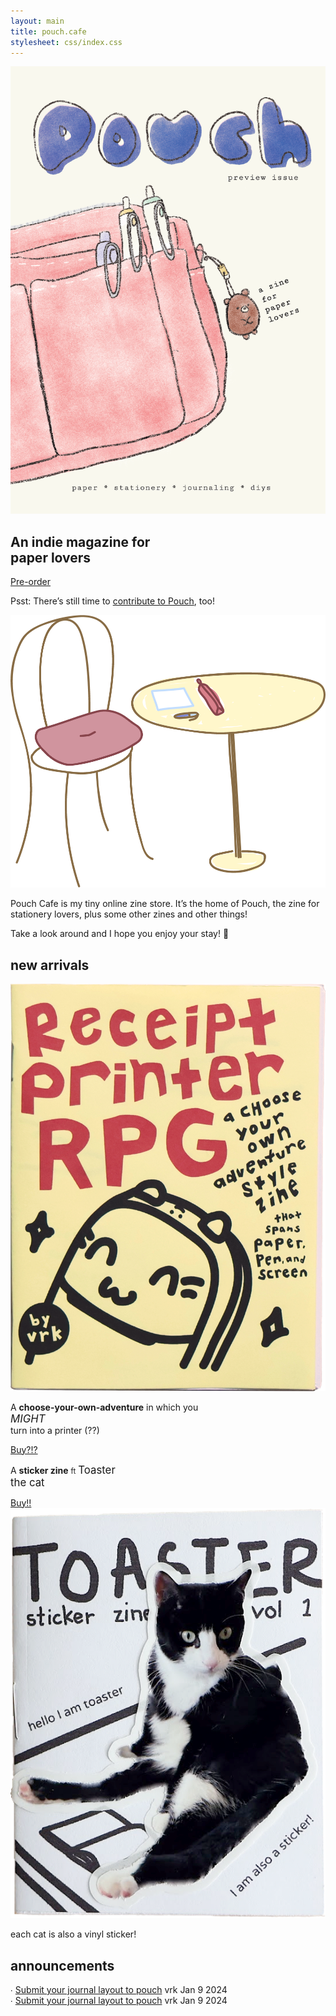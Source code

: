 ```yaml
---
layout: main
title: pouch.cafe
stylesheet: css/index.css
---
```

<div id="hero">
  <div class="content">
    <a href="/preorder"><img src="/images/cover.png" class="cover" /></a>
    <div class="herotext">
      <h2>An indie magazine for<br>paper lovers</h2>
      <a href="/preorder" class="button">Pre-order</a>
      <p class="psst">Psst: There’s still time to <a href="/submit">contribute to Pouch</a>, too!</p>
    </div>
  </div>
</div>

<div id="intro">
  <div class="content">
    <img src="/images/table.png" class="table" />
    <div class="explanation">
      <p>
        Pouch Cafe is my tiny online zine store. It’s the home of Pouch, the zine for stationery lovers, plus some other zines and other things!
      </p>
      <p>
        Take a look around and I hope you enjoy your stay! 💞
      </p>
    </div>
  </div>
</div>



<div id="newarrivals">
  <h2>new arrivals</h2>
  <div class="content">
    <div class="rprpg">
      <div class="coverbox">
        <a href="/rprpg"><img src="/images/rprpg-cover.png" class="rprpg-cover"/></a>
      </div>
      <div class="zine-explained">
        <p class="whiteoutlinetext">
          A <strong>choose-your-own-adventure</strong> in which you
          <br>
        <big><em>MIGHT</em></big><br>
        turn into a printer (??)
        </p>
        <a href="/rprpg" class="button">Buy?!?</a>
      </div> 
    </div>
    <div class="toaster">
      <div class="zine-explained">
        <p class="whiteoutlinetext">
          A <strong>sticker zine</strong> <small>ft</small>
        <big id="toasterthecat">Toaster<br> the cat</big>
        </p>
        <a href="/toasterzine" class="button">Buy!!</a>
      </div> 
      <div class="coverbox toastercoverbox">
          <a href="/toasterzine"><img src="/images/toaster-cover.png" class="toaster-cover" /></a>
          <p class="whiteoutlinetext">each cat is also a vinyl sticker!</p>
      </div> 
    </div>
  </div>
</div>

<div id="announcements">
  <h2>announcements</h2>
  <div class="content table">
    <div class="row">
      <span class="subject">
        ∙ <a href="/news/submit-jan92024">Submit your journal layout to pouch</a>
      </span>
      <span class="author">vrk</span>
      <span class="date">Jan 9 2024</span>
    </div>
    <div class="row">
      <span class="subject">
        ∙ <a href="/news/submit-jan92024">Submit your journal layout to pouch</a>
      </span>
      <span class="author">vrk</span>
      <span class="date">Jan 9 2024</span>
    </div>
  </div>
</div>